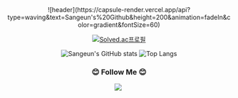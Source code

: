 <!--
**park-sangeun/Park-sangeun** is a ✨ _special_ ✨ repository because its `README.md` (this file) appears on your GitHub profile.

Here are some ideas to get you started:

- 🔭 I’m currently working on ...
- 🌱 I’m currently learning ...
- 👯 I’m looking to collaborate on ...
- 🤔 I’m looking for help with ...
- 💬 Ask me about ...
- 📫 How to reach me: ...
- 😄 Pronouns: ...
- ⚡ Fun fact: ...
-->

<div align="center">
![header](https://capsule-render.vercel.app/api?type=waving&text=Sangeun's%20Github&height=200&animation=fadeIn&color=gradient&fontSize=60)

[![Solved.ac프로필](http://mazassumnida.wtf/api/generate_badge?boj=pse0219)](https://solved.ac/pse0219)

![Sangeun's GitHub stats](https://github-readme-stats.vercel.app/api?username=park-sangeun&show_icons=true&theme=radical)
![Top Langs](https://github-readme-stats.vercel.app/api/top-langs/?username=park-sangeun&theme=radical)

<h3 align="center">😊 Follow Me 😊</h3>
<a href="https://www.instagram.com/accounts/onetap/?next=%2F"><img src="https://img.shields.io/badge/Instagram-E4405F?style=flat-square&logo=Instagram&logoColor=white&link=https://www.instagram.com/hye_inisfree/"/></a>&nbsp

</div>

